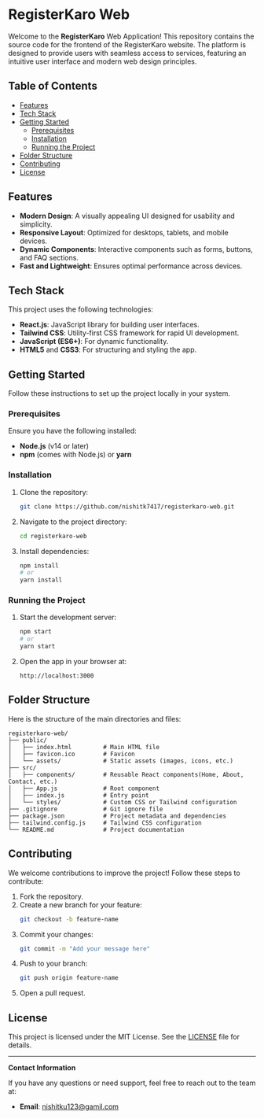 # RegisterKaro Web

Welcome to the **RegisterKaro** Web Application! This repository contains the source code for the frontend of the RegisterKaro website. The platform is designed to provide users with seamless access to services, featuring an intuitive user interface and modern web design principles.

## Table of Contents

- [Features](#features)
- [Tech Stack](#tech-stack)
- [Getting Started](#getting-started)
  - [Prerequisites](#prerequisites)
  - [Installation](#installation)
  - [Running the Project](#running-the-project)
- [Folder Structure](#folder-structure)
- [Contributing](#contributing)
- [License](#license)

## Features

- **Modern Design**: A visually appealing UI designed for usability and simplicity.
- **Responsive Layout**: Optimized for desktops, tablets, and mobile devices.
- **Dynamic Components**: Interactive components such as forms, buttons, and FAQ sections.
- **Fast and Lightweight**: Ensures optimal performance across devices.

## Tech Stack

This project uses the following technologies:

- **React.js**: JavaScript library for building user interfaces.
- **Tailwind CSS**: Utility-first CSS framework for rapid UI development.
- **JavaScript (ES6+)**: For dynamic functionality.
- **HTML5** and **CSS3**: For structuring and styling the app.

## Getting Started

Follow these instructions to set up the project locally in your system.

### Prerequisites

Ensure you have the following installed:

- **Node.js** (v14 or later)
- **npm** (comes with Node.js) or **yarn**

### Installation

1. Clone the repository:
   ```bash
   git clone https://github.com/nishitk7417/registerkaro-web.git
   ```

2. Navigate to the project directory:
   ```bash
   cd registerkaro-web
   ```

3. Install dependencies:
   ```bash
   npm install
   # or
   yarn install
   ```

### Running the Project

1. Start the development server:
   ```bash
   npm start
   # or
   yarn start
   ```

2. Open the app in your browser at:
   ```
   http://localhost:3000
   ```

## Folder Structure

Here is the structure of the main directories and files:

```
registerkaro-web/
├── public/
│   ├── index.html         # Main HTML file
│   ├── favicon.ico        # Favicon
│   └── assets/            # Static assets (images, icons, etc.)
├── src/
│   ├── components/        # Reusable React components(Home, About, Contact, etc.)
│   ├── App.js             # Root component
│   ├── index.js           # Entry point
│   └── styles/            # Custom CSS or Tailwind configuration
├── .gitignore             # Git ignore file
├── package.json           # Project metadata and dependencies
├── tailwind.config.js     # Tailwind CSS configuration
└── README.md              # Project documentation
```

## Contributing

We welcome contributions to improve the project! Follow these steps to contribute:

1. Fork the repository.
2. Create a new branch for your feature:
   ```bash
   git checkout -b feature-name
   ```
3. Commit your changes:
   ```bash
   git commit -m "Add your message here"
   ```
4. Push to your branch:
   ```bash
   git push origin feature-name
   ```
5. Open a pull request.

## License

This project is licensed under the MIT License. See the [LICENSE](LICENSE) file for details.

---

**Contact Information**

If you have any questions or need support, feel free to reach out to the team at:

- **Email**: nishitku123@gamil.com
